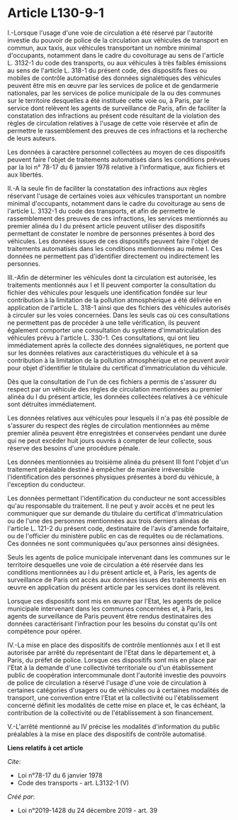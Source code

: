 # Article L130-9-1

I.-Lorsque l'usage d'une voie de circulation a été réservé par l'autorité investie du pouvoir de police de la circulation aux
véhicules de transport en commun, aux taxis, aux véhicules transportant un nombre minimal d'occupants, notamment dans le
cadre du covoiturage au sens de l'article L. 3132-1 du code des transports, ou aux véhicules à très faibles émissions au sens
de l'article L. 318-1 du présent code, des dispositifs fixes ou mobiles de contrôle automatisé des données signalétiques des
véhicules peuvent être mis en œuvre par les services de police et de gendarmerie nationales, par les services de police
municipale de la ou des communes sur le territoire desquelles a été instituée cette voie ou, à Paris, par le service dont
relèvent les agents de surveillance de Paris, afin de faciliter la constatation des infractions au présent code résultant de
la violation des règles de circulation relatives à l'usage de cette voie réservée et afin de permettre le rassemblement des
preuves de ces infractions et la recherche de leurs auteurs.

Les données à caractère personnel collectées au moyen de ces dispositifs peuvent faire l'objet de traitements automatisés
dans les conditions prévues par la loi n° 78-17 du 6 janvier 1978 relative à l'informatique, aux fichiers et aux libertés.

II.-A la seule fin de faciliter la constatation des infractions aux règles réservant l'usage de certaines voies aux véhicules
transportant un nombre minimal d'occupants, notamment dans le cadre du covoiturage au sens de l'article L. 3132-1 du code des
transports, et afin de permettre le rassemblement des preuves de ces infractions, les services mentionnés au premier alinéa
du I du présent article peuvent utiliser des dispositifs permettant de constater le nombre de personnes présentes à bord des
véhicules. Les données issues de ces dispositifs peuvent faire l'objet de traitements automatisés dans les conditions
mentionnées au même I. Ces données ne permettent pas d'identifier directement ou indirectement les personnes.

III.-Afin de déterminer les véhicules dont la circulation est autorisée, les traitements mentionnés aux I et II peuvent
comporter la consultation du fichier des véhicules pour lesquels une identification fondée sur leur contribution à la
limitation de la pollution atmosphérique a été délivrée en application de l'article L. 318-1 ainsi que des fichiers des
véhicules autorisés à circuler sur les voies concernées. Dans les seuls cas où ces consultations ne permettent pas de
procéder à une telle vérification, ils peuvent également comporter une consultation du système d'immatriculation des
véhicules prévu à l'article L. 330-1. Ces consultations, qui ont lieu immédiatement après la collecte des données
signalétiques, ne portent que sur les données relatives aux caractéristiques du véhicule et à sa contribution à la limitation
de la pollution atmosphérique et ne peuvent avoir pour objet d'identifier le titulaire du certificat d'immatriculation du
véhicule.

Dès que la consultation de l'un de ces fichiers a permis de s'assurer du respect par un véhicule des règles de circulation
mentionnées au premier alinéa du I du présent article, les données collectées relatives à ce véhicule sont détruites
immédiatement.

Les données relatives aux véhicules pour lesquels il n'a pas été possible de s'assurer du respect des règles de circulation
mentionnées au même premier alinéa peuvent être enregistrées et conservées pendant une durée qui ne peut excéder huit jours
ouvrés à compter de leur collecte, sous réserve des besoins d'une procédure pénale.

Les données mentionnées au troisième alinéa du présent III font l'objet d'un traitement préalable destiné à empêcher de
manière irréversible l'identification des personnes physiques présentes à bord du véhicule, à l'exception du conducteur.

Les données permettant l'identification du conducteur ne sont accessibles qu'au responsable du traitement. Il ne peut y avoir
accès et ne peut les communiquer que sur demande du titulaire du certificat d'immatriculation ou de l'une des personnes
mentionnées aux trois derniers alinéas de l'article L. 121-2 du présent code, destinataire de l'avis d'amende forfaitaire, ou
de l'officier du ministère public en cas de requêtes ou de réclamations. Ces données ne sont communiquées qu'aux personnes
ainsi désignées.

Seuls les agents de police municipale intervenant dans les communes sur le territoire desquelles une voie de circulation a
été réservée dans les conditions mentionnées au I du présent article et, à Paris, les agents de surveillance de Paris ont
accès aux données issues des traitements mis en œuvre en application du présent article par les services dont ils relèvent.

Lorsque ces dispositifs sont mis en œuvre par l'Etat, les agents de police municipale intervenant dans les communes
concernées et, à Paris, les agents de surveillance de Paris peuvent être rendus destinataires des données caractérisant
l'infraction pour les besoins du constat qu'ils ont compétence pour opérer.

IV.-La mise en place des dispositifs de contrôle mentionnés aux I et II est autorisée par arrêté du représentant de l'Etat
dans le département et, à Paris, du préfet de police. Lorsque ces dispositifs sont mis en place par l'Etat à la demande d'une
collectivité territoriale ou d'un établissement public de coopération intercommunale dont l'autorité investie des pouvoirs de
police de circulation a réservé l'usage d'une voie de circulation à certaines catégories d'usagers ou de véhicules ou à
certaines modalités de transport, une convention entre l'Etat et la collectivité ou l'établissement concerné définit les
modalités de cette mise en place et, le cas échéant, la contribution de la collectivité ou de l'établissement à son
financement.

V.-L'arrêté mentionné au IV précise les modalités d'information du public préalables à la mise en place des dispositifs de
contrôle automatisé.

**Liens relatifs à cet article**

_Cite_:

  - Loi n°78-17 du 6 janvier 1978
  - Code des transports - art. L3132-1 (V)

_Créé par_:

  - Loi n°2019-1428 du 24 décembre 2019 - art. 39
